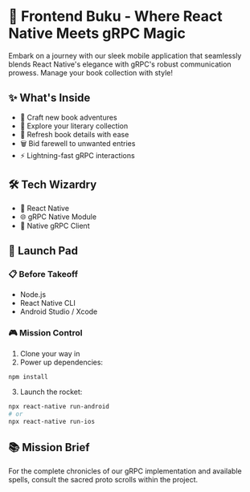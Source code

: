 # 📱 Frontend Buku - Where React Native Meets gRPC Magic

Embark on a journey with our sleek mobile application that seamlessly blends React Native's elegance with gRPC's robust communication prowess. Manage your book collection with style!

## ✨ What's Inside

- 📝 Craft new book adventures
- 📖 Explore your literary collection
- 🔄 Refresh book details with ease
- 🗑️ Bid farewell to unwanted entries
- ⚡ Lightning-fast gRPC interactions

## 🛠️ Tech Wizardry

- 🎯 React Native
- 🌐 gRPC Native Module
- 🚀 Native gRPC Client

## 🚀 Launch Pad

### 📋 Before Takeoff

- Node.js
- React Native CLI
- Android Studio / Xcode

### 🎮 Mission Control

1. Clone your way in
2. Power up dependencies:
```bash
npm install
```
3. Launch the rocket:
```bash
npx react-native run-android
# or
npx react-native run-ios
```

## 📚 Mission Brief

For the complete chronicles of our gRPC implementation and available spells, consult the sacred proto scrolls within the project.